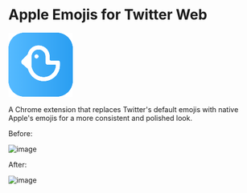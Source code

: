 # Apple Emojis for Twitter Web

![image](./assets/images/icons/icon128.png)

A Chrome extension that replaces Twitter's default emojis with native Apple's emojis for a more consistent and polished look.


Before:

<img width="598" alt="image" src="https://github.com/user-attachments/assets/019ccf4c-391d-4ed1-9386-c48801193fad">

After:

<img width="593" alt="image" src="https://github.com/user-attachments/assets/755fa91e-a0c4-4a99-89ea-cdfac9e1c5c9">
